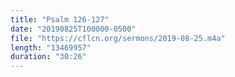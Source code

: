 ```yaml
---
title: "Psalm 126-127"
date: "20190825T100000-0500"
file: "https://cflcn.org/sermons/2019-08-25.m4a"
length: "13469957"
duration: "30:26"
---
```

